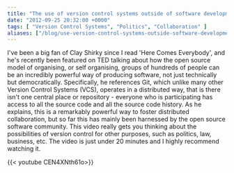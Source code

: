 ```yaml
---
title: "The use of version control systems outside of software development"
date: "2012-09-25 20:32:00 +0000"
tags: [ "Version Control Systems", "Politics", "Collaboration" ]
aliases: ["/blog/use-version-control-systems-outside-software-development"]
---
```

I've been a big fan of Clay Shirky since I read 'Here Comes Everybody', and he's recently been featured on TED talking about how the open source model of organising, or self organising, groups of hundreds of people can be an incredibly powerful way of producing software, not just technically but democratically. Specifically, he references Git, which unlike many other Version Control Systems (VCS), operates in a distributed way, that is there isn't one central place or repository - everyone who is participating has access to all the source code and all the source code history. As he explains, this is a remarkably powerful way to foster distributed collaboration, but so far this has mainly been harnessed by the open source software community. This video really gets you thinking about the possibilities of version control for other purposes, such as politics, law, business, etc. The video is just under 20 minutes and I highly recommend watching it.

{{< youtube CEN4XNth61o>}}

